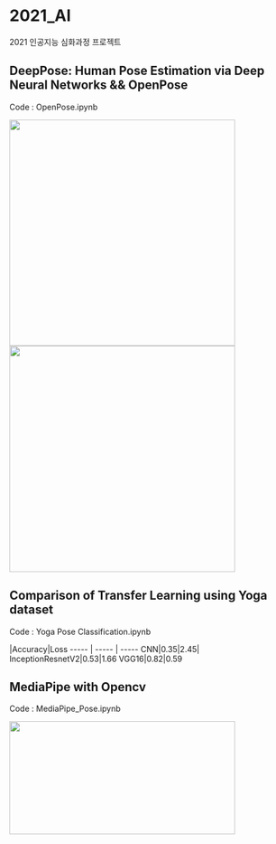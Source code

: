# 2021_AI
2021 인공지능 심화과정 프로젝트


## DeepPose: Human Pose Estimation via Deep Neural Networks && OpenPose
Code : OpenPose.ipynb

<img src="https://user-images.githubusercontent.com/61814500/147670534-004ee45b-1059-45b0-8154-dcb8fa83c182.png" width="400" height="400"/>
<img src="https://user-images.githubusercontent.com/61814500/147670537-7144c323-5368-4048-a89a-7b64f5f67cc3.png" width="400" height="400"/>


## Comparison of Transfer Learning using Yoga dataset
Code : Yoga Pose Classification.ipynb


|Accuracy|Loss
----- | ----- | -----
CNN|0.35|2.45|
InceptionResnetV2|0.53|1.66
VGG16|0.82|0.59



## MediaPipe with Opencv
Code : MediaPipe_Pose.ipynb


<img src="https://user-images.githubusercontent.com/61814500/147670736-3670acfa-ca7a-4362-b48c-1d08903ae3b0.png" width="400" height="200"/>
